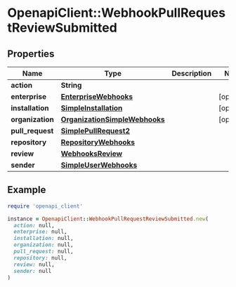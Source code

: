# OpenapiClient::WebhookPullRequestReviewSubmitted

## Properties

| Name | Type | Description | Notes |
| ---- | ---- | ----------- | ----- |
| **action** | **String** |  |  |
| **enterprise** | [**EnterpriseWebhooks**](EnterpriseWebhooks.md) |  | [optional] |
| **installation** | [**SimpleInstallation**](SimpleInstallation.md) |  | [optional] |
| **organization** | [**OrganizationSimpleWebhooks**](OrganizationSimpleWebhooks.md) |  | [optional] |
| **pull_request** | [**SimplePullRequest2**](SimplePullRequest2.md) |  |  |
| **repository** | [**RepositoryWebhooks**](RepositoryWebhooks.md) |  |  |
| **review** | [**WebhooksReview**](WebhooksReview.md) |  |  |
| **sender** | [**SimpleUserWebhooks**](SimpleUserWebhooks.md) |  |  |

## Example

```ruby
require 'openapi_client'

instance = OpenapiClient::WebhookPullRequestReviewSubmitted.new(
  action: null,
  enterprise: null,
  installation: null,
  organization: null,
  pull_request: null,
  repository: null,
  review: null,
  sender: null
)
```

